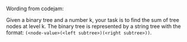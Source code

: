 Wording from codejam:

Given a binary tree and a number k, your task is to find the sum of tree nodes at level k. The binary tree is represented by a string tree with the format: `(<node-value>(<left subtree>)(<right subtree>))`.

